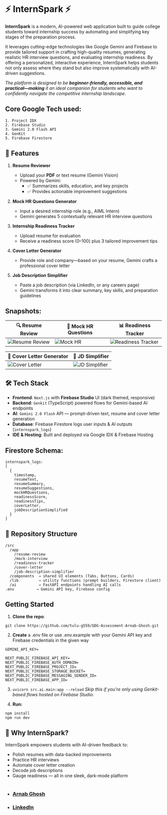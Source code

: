 ⚡ InternSpark ⚡
===============

**InternSpark** is a modern, AI-powered web application built to guide college students toward internship success by automating and simplifying key stages of the preparation process.

It leverages cutting-edge technologies like Google Gemini and Firebase to provide tailored support in crafting high-quality resumes, generating realistic HR interview questions, and evaluating internship readiness. By offering a personalized, interactive experience, InternSpark helps students not only assess where they stand but also improve systematically with AI-driven suggestions. 

_The platform is designed to be **beginner-friendly, accessible, and practical—making** it an ideal companion for students who want to confidently navigate the competitive internship landscape_.


Core Google Tech used:
------------
```
1. Project IDX
2. Firebase Studio
3. Gemini 2.0 Flash API
4. GenKit
5. Firebase Firestore
```

🚀 Features
-----------

1.  **Resume Reviewer**
    
    *   Upload your **PDF** or text resume (Gemini Vision)
    *   Powered by Gemini:
        *   ✅ Summarizes skills, education, and key projects
        *   ✅ Provides actionable improvement suggestions
            
2.  **Mock HR Questions Generator**
    *   Input a desired internship role (e.g., AIML Intern)
    *   Gemini generates 5 contextually relevant HR interview questions
        
3.  **Internship Readiness Tracker**
    
    *   Upload resume for evaluation    
    *   Receive a readiness score (0–100) plus 3 tailored improvement tips
        
4.  **Cover Letter Generator**
    
    *   Provide role and company—based on your resume, Gemini crafts a professional cover letter
        
5.  **Job Description Simplifier**
    
    *   Paste a job description (via LinkedIn, or any careers page)
    *   Gemini transforms it into clear summary, key skills, and preparation guidelines
        
Snapshots:
----------

| 🔍 Resume Review | 🎤 Mock HR Questions | 📊 Readiness Tracker |
|------------------|----------------------|------------------------|
| ![Resume Review](https://github.com/user-attachments/assets/7c2759f2-996c-484a-be71-97fb8ea03c76) | ![Mock HR](https://github.com/user-attachments/assets/718e40d5-f1b1-4ffe-ab9c-76679e6f7cbd) | ![Readiness Tracker](https://github.com/user-attachments/assets/cd55f0aa-1bff-458e-a302-cfb389a9701e) |

| 📝 Cover Letter Generator | 📄 JD Simplifier |
|----------------------------|-------------------|
| ![Cover Letter](https://github.com/user-attachments/assets/14f7054b-3fae-47fc-b978-24f2e18be5ae) | ![JD Simplifier](https://github.com/user-attachments/assets/c2a46ec8-2e9c-40f7-ad05-2d9a8323b0ce) |





🛠️ Tech Stack
--------------
* **Frontend**: `Next.js` with **Firebase Studio** UI (dark themed, responsive)
* **Backend**: `Genkit` (TypeScript) powered flows for Gemini-based AI endpoints
* **AI**: `Gemini 2.0 Flash` API — prompt-driven text, resume and cover letter generation
* **Database**: Firebase Firestore logs user inputs & AI outputs (`internspark_logs`)
* **IDE & Hosting**: Built and deployed via Google IDX & Firebase Hosting


Firestore Schema:
----------------
```
internspark_logs:
[
  {
    timestamp,
    resumeText,
    resumeSummary,
    resumeSuggestions,
    mockHRQuestions,
    readinessScore,
    readinessTips,
    coverLetter,
    jobDescriptionSimplified
  }
]
```

📁 Repository Structure
-------------
```
/src
  /app
    /resume-review
    /mock-interview
    /readiness-tracker
    /cover-letter
    /job-description-simplifier
  /components  → shared UI elements (Tabs, Buttons, Cards)
  /lib         → utility functions (prompt builders, Firestore client)
  /ai          → FastAPI endpoints handling AI calls
.env          → Gemini API key, Firebase config
```

Getting Started
---------------

1.  **Clone the repo**: 
```
git clone https://github.com/tulu-g559/GDG-Assessment-Arnab-Ghosh.git

```
    
2.  **Create** a .env file or use .env.example with your Gemini API key and Firebase credentials in the given way
```
GEMINI_API_KEY=

NEXT_PUBLIC_FIREBASE_API_KEY=
NEXT_PUBLIC_FIREBASE_AUTH_DOMAIN=
NEXT_PUBLIC_FIREBASE_PROJECT_ID=
NEXT_PUBLIC_FIREBASE_STORAGE_BUCKET=
NEXT_PUBLIC_FIREBASE_MESSAGING_SENDER_ID=
NEXT_PUBLIC_FIREBASE_APP_ID=
```
    
3.  `uvicorn src.ai.main:app --reload`
_Skip this if you're only using Genkit-based flows hosted on Firebase Studio._
    
4.  **Run:**
```
npm install
npm run dev
```
        

🌟 Why InternSpark?
-------------------

InternSpark empowers students with AI-driven feedback to:

*   Polish resumes with data-backed improvements
*   Practice HR interviews
*   Automate cover letter creation
*   Decode job descriptions
*   Gauge readiness — all in one sleek, dark-mode platform

#

* ### [**Arnab Ghosh**](https://github.com/tulu-g559)
* ### [**LinkedIn**](https://linkedin.com/in/tulug559)
